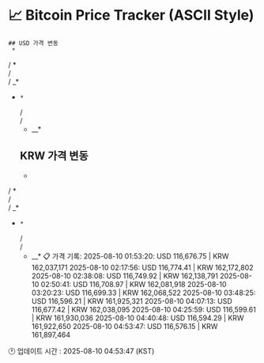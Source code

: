 # 📈 Bitcoin Price Tracker (ASCII Style)
    ## USD 가격 변동 
     *        
/ *       
/         
/  _*     
*     *   
     /    
     /    
     * __*
    ## KRW 가격 변동
     *        
/ *       
/         
/  _*     
*     *   
     /    
     /    
     * __*
    📋 가격 기록:
    2025-08-10 01:53:20: USD 116,676.75 | KRW 162,037,171
2025-08-10 02:17:56: USD 116,774.41 | KRW 162,172,802
2025-08-10 02:38:08: USD 116,749.92 | KRW 162,138,791
2025-08-10 02:50:41: USD 116,708.97 | KRW 162,081,918
2025-08-10 03:20:23: USD 116,699.33 | KRW 162,068,522
2025-08-10 03:48:25: USD 116,596.21 | KRW 161,925,321
2025-08-10 04:07:13: USD 116,677.42 | KRW 162,038,095
2025-08-10 04:25:59: USD 116,599.61 | KRW 161,930,036
2025-08-10 04:40:48: USD 116,594.29 | KRW 161,922,650
2025-08-10 04:53:47: USD 116,576.15 | KRW 161,897,464
    
🕐 업데이트 시간 : 2025-08-10 04:53:47 (KST)
